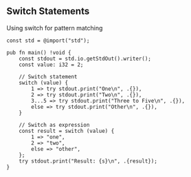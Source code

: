 <!-- METADATA
{
  "title": "Zig Switch Statements",
  "tags": [
    "zig",
    "switch",
    "control-flow"
  ],
  "language": "zig"
}
-->

## Switch Statements
Using switch for pattern matching
```zig
const std = @import("std");

pub fn main() !void {
    const stdout = std.io.getStdOut().writer();
    const value: i32 = 2;

    // Switch statement
    switch (value) {
        1 => try stdout.print("One\n", .{}),
        2 => try stdout.print("Two\n", .{}),
        3...5 => try stdout.print("Three to Five\n", .{}),
        else => try stdout.print("Other\n", .{}),
    }

    // Switch as expression
    const result = switch (value) {
        1 => "one",
        2 => "two",
        else => "other",
    };
    try stdout.print("Result: {s}\n", .{result});
}
```
